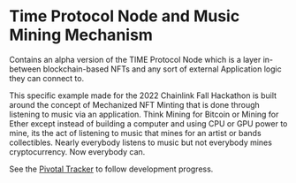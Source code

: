 # Time Protocol Node and Music Mining Mechanism 


Contains an alpha version of the TIME Protocol Node which is a layer in-between blockchain-based NFTs and any sort of external Application logic they can connect to.


This specific example made for the 2022 Chainlink Fall Hackathon is built around the concept of Mechanized NFT Minting that is done through listening to music via an application. Think Mining for Bitcoin or Mining for Ether except instead of building a computer and using CPU or GPU power to mine, its the act of listening to music that mines for an artist or bands collectibles. Nearly everybody listens to music but not everybody mines cryptocurrency. Now everybody can.




See the [Pivotal Tracker](https://www.pivotaltracker.com/n/projects/2590526) to follow development progress.
